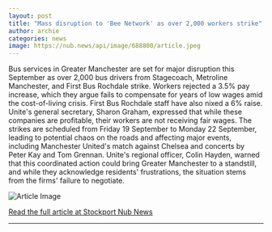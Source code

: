 ```yaml
---
layout: post
title: "Mass disruption to 'Bee Network' as over 2,000 workers strike"
author: archie
categories: news
image: https://nub.news/api/image/688800/article.jpeg
---
```

Bus services in Greater Manchester are set for major disruption this September as over 2,000 bus drivers from Stagecoach, Metroline Manchester, and First Bus Rochdale strike. Workers rejected a 3.5% pay increase, which they argue fails to compensate for years of low wages amid the cost-of-living crisis. First Bus Rochdale staff have also nixed a 6% raise. Unite's general secretary, Sharon Graham, expressed that while these companies are profitable, their workers are not receiving fair wages. The strikes are scheduled from Friday 19 September to Monday 22 September, leading to potential chaos on the roads and affecting major events, including Manchester United's match against Chelsea and concerts by Peter Kay and Tom Grennan. Unite's regional officer, Colin Hayden, warned that this coordinated action could bring Greater Manchester to a standstill, and while they acknowledge residents' frustrations, the situation stems from the firms' failure to negotiate.

![Article Image](https://nub.news/api/image/688800/article.jpeg)

[Read the full article at Stockport Nub News](https://stockport.nub.news/news/local-news/mass-disruption-to-bee-network-as-over-2000-workers-strike-271042)

---
